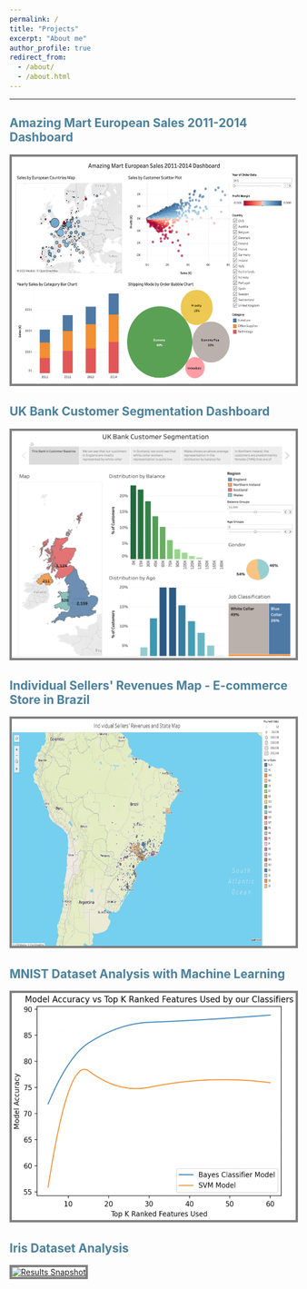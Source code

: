 ```yaml
---
permalink: /
title: "Projects"
excerpt: "About me"
author_profile: true
redirect_from: 
  - /about/
  - /about.html
---
```

***
<h2 style="color:#4b819d"> Amazing Mart European Sales 2011-2014 Dashboard </h2>

<p>
  <a href= "https://public.tableau.com/app/profile/waelk/viz/AmazingMartEuropeanSales2011-2014Dashboard/AmazingMartEuropeanSalesDashboard" title="WK-EE Amazing Mart European Sales 2011-2014 Dashboard">
    <img src= '/images/amazingmart_tableau.png' alt= "Results Snapshot" 
         style= "width: 500px; 
              height: 400px; 
              border: #808080 4px solid;"
    />
  </a>
</p>



<h2 style="color:#4b819d"> UK Bank Customer Segmentation Dashboard </h2>

<p>
  <a href= "https://public.tableau.com/app/profile/waelk/viz/UKBankCustomerSegmentation_16356573512100/Story1" title="WK-EE UK Bank Customer Segmentation">
    <img src= '/images/UK Bank Customer Segmentation Dashboard.png' alt= "Results Snapshot" 
         style= "width: 500px; 
              height: 400px; 
              border: #808080 4px solid;"
    />
  </a>
</p>



<h2 style="color:#4b819d"> Individual Sellers' Revenues Map - E-commerce Store in Brazil </h2>

<p>
  <a href= "https://public.tableau.com/app/profile/waelk/viz/IndividualSellersRevenuesMap-E-commerceStoreinBrazil/Sheet1" title="WK-EE Individual Sellers' Revenues Map - E-commerce Store in Brazil">
    <img src= '/images/Brazil_ecommerce_map.png' alt= "Results Snapshot" 
         style= "width: 500px; 
              height: 400px; 
              border: #808080 4px solid;"
    />
  </a>
</p>



<h2 style="color:#4b819d"> MNIST Dataset Analysis with Machine Learning </h2>

<p>
  <a href= "https://github.com/WK-EE/MNIST-DataAnalysis-ML" title="WK-EE MNIST Dataset Analysis">
    <img src= '/images/Model_Accuracy_vs_Top_K_Ranked_Features.png' alt= "Results Snapshot" 
         style= "width: 500px; 
              height: 400px; 
              border: #808080 4px solid;"
    />
  </a>
</p>



<h2 style="color:#4b819d"> Iris Dataset Analysis </h2>
<p>
  <a href= "https://github.com/WK-EE/Iris-Dataset-Analysis" title="WK-EE Iris Dataset Analysis">
    <img src= '/images/iris_dataset_analysis.png' alt= "Results Snapshot"
         style = "width: 500px; height: 400px; border: #808080 4px solid"/>
  </a>
</p>


